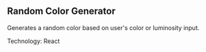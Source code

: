 ## Random Color Generator

Generates a random color based on user's color or luminosity input.

Technology: React

